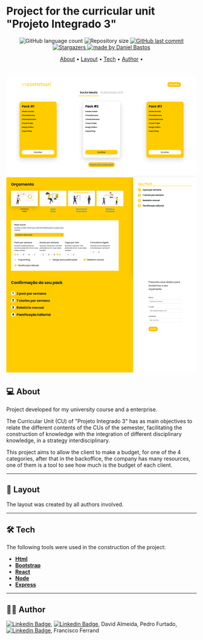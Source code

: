 # Project for the curricular unit "Projeto Integrado 3"

<p align="center">
  <img alt="GitHub language count" src="https://img.shields.io/github/languages/count/dsbastos/Projeto-Integrado-3-WebApp">
  <img alt="Repository size" src="https://img.shields.io/github/repo-size/dsbastos/Projeto-Integrado-3-WebApp">
  <a href="https://github.com/dsbastos/Projeto-Integrado-3-WebApp/">
    <img alt="GitHub last commit" src="https://img.shields.io/github/last-commit/dsbastos/Projeto-Integrado-3-WebApp">
  </a>
   <a href="https://github.com/dsbastos/Projeto-Integrado-3-WebApp/stargazers">
    <img alt="Stargazers" src="https://img.shields.io/github/forks/dsbastos/Projeto-Integrado-3-WebApp?style=social">
  </a>
  <a href="https://www.linkedin.com/in/daniel-bastos98/">
    <img alt="made by Daniel Bastos" src="https://img.shields.io/badge/made%20by-Daniel%20Bastos-blue">
  </a>
</p>

<p align="center">
 <a href="#about">About</a> •
 <a href="#layout">Layout</a> • 
 <a href="#tech">Tech</a> • 
 <a href="#author">Author</a> • 
</p>

<h1 align="center">
    <img alt="PI3-website" title="PI3-website" src="frontend/src/assets/png/screenshot_Pagina_inicial_cliente.png" />
</h1>

## 💻 About

Project developed for my university course and a enterprise.


The Curricular Unit (CU) of "Projeto Integrado 3" has as main objectives to relate the different contents of the CUs of the
semester, facilitating the construction of knowledge with the integration of different disciplinary knowledge, in a strategy
interdisciplinary.

This project aims to allow the client to make a budget, for one of the 4 categories, after that in the backoffice, the company has many resources, one of them is a tool to see how much is the budget of each client. 

---

## 🎨 Layout

The layout was created by all authors involved.

---

## 🛠️ Tech

The following tools were used in the construction of the project:

- **[Html](https://developer.mozilla.org/en-US/docs/Glossary/HTML)**
- **[Bootstrap](https://getbootstrap.com/)**
- **[React](https://reactjs.org/)**
- **[Node](https://nodejs.org/en/)**
- **[Express](https://expressjs.com/)**

---

## 🧑🏻 Author

[![Linkedin Badge](https://img.shields.io/badge/-Daniel_Bastos-blue?style=flat-square&logo=Linkedin&logoColor=white&link=https://www.linkedin.com/in/daniel-bastos98/)](https://www.linkedin.com/in/daniel-bastos98/),
[![Linkedin Badge](https://img.shields.io/badge/-Tiago_Almeida-blue?style=flat-square&logo=Linkedin&logoColor=white&link=https://www.linkedin.com/in/tiago-almeida-b76059215//)](https://www.linkedin.com/in/tiago-almeida-b76059215/), David Almeida, Pedro Furtado,[![Linkedin Badge](https://img.shields.io/badge/-Daniel_Mateus-blue?style=flat-square&logo=Linkedin&logoColor=white&link=https://www.linkedin.com/in/daniel-mateus-02b60723b/)](https://www.linkedin.com/in/daniel-mateus-02b60723b/), Francisco Ferrand
